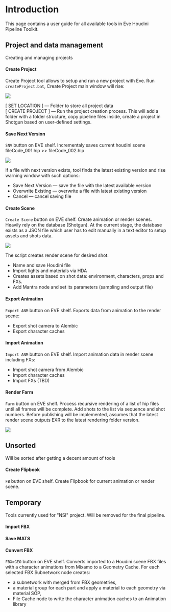 # Introduction
This page contains a user guide for all available tools in Eve Houdini Pipeline Toolkit.

## Project and data management
Creating and managing projects 

#### Create Project
Create Project tool allows to setup and run a new project with Eve. Run `createProject.bat`, Create Project main window will rise:

[![](https://c2.staticflickr.com/2/1801/42501789174_f5af9c9462_o.gif)](https://c2.staticflickr.com/2/1801/42501789174_f5af9c9462_o.gif)

[ SET LOCATION ] — Folder to store all project data  
[ CREATE PROJECT ] — Run the project creation process. This will add a folder with a folder structure, copy pipeline files inside, create a project in Shotgun based on user-defined settings.

#### Save Next Version
`SNV` button on EVE shelf. Incrementaly saves current houdini scene  
fileCode_001.hip >> fileCode_002.hip

[![](https://c2.staticflickr.com/2/1915/45102596111_6576562e3a_o.gif)](https://c2.staticflickr.com/2/1915/45102596111_6576562e3a_o.gif)

If a file with next version exists, tool finds the latest existing version and rise warning window with such options:  
- Save Next Version — save the file with the latest available version  
- Overwrite Existing — overwrite a file with latest existing version  
- Cancel — cancel saving file

#### Create Scene
`Create Scene` button on EVE shelf. Create animation or render scenes. Heavily rely on the database (Shotgun). At the current stage, the database exists as a JSON file which user has to edit manually in a text editor to setup assets and shots data. 

[![](https://c2.staticflickr.com/8/7874/46370254914_29e08155e0_o.gif)](https://c2.staticflickr.com/8/7874/46370254914_29e08155e0_o.gif)

The script creates render scene for desired shot: 
- Name and save Houdini file
- Import lights and materials via HDA
- Creates assets based on shot data: environment, characters, props and FXs.
- Add Mantra node and set its parameters (sampling and output file)

#### Export Animation
`Export ANM` button on EVE shelf. Exports data from animation to the render scene:
- Export shot camera to Alembic
- Export character caches

#### Import Animation
`Import ANM` button on EVE shelf. Import animation data in render scene including FXs:
- Import shot camera from Alembic
- Import character caches
- Import FXs (TBD)

#### Render Farm
`Farm` button on EVE shelf. Process recursive rendering of a list of hip files until all frames will be complete. Add shots to the list via sequence and shot numbers. Before publishing will be implemented, assumes that the latest render scene outputs EXR to the latest rendering folder version. 

[![](https://live.staticflickr.com/65535/33872484668_f1470dcb89_o.gif)](https://live.staticflickr.com/65535/33872484668_f1470dcb89_o.gif)

## Unsorted
Will be sorted after getting a decent amount of tools

#### Create Flipbook
`FB` button on EVE shelf. Create Flipbook for current animation or render scene.



## Temporary
Tools currently used for "NSI" project. Will be removed for the final pipeline.
#### Import FBX
#### Save MATS

#### Convert FBX
`FBX>GEO` button on EVE shelf. Converts imported to a Houdini scene FBX files with a character animations from Mixamo to a Geometry Cache. For each selected FBX Subnetwork node creates:
- a subnetwork with merged from FBX geometries,  
- a material group for each part and apply a material to each geometry via material SOP,
- File Cache node to write the character animation caches to an Animation library